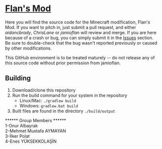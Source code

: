 # [Flan's Mod](https://www.flansmod.com/)

Here you will find the source code for the Minecraft modification, Flan's Mod. If you want to pitch in,
just submit a pull request, and either _aidancbrady_, _ChrisLane_ or _jamioflan_ will review and merge. If you are here
because of a crash or bug, you can simply submit it in the [Issues](https://github.com/FlansMods/FlansMod/issues) section. Be sure to double-check that
the bug wasn't reported previously or caused by other modifications.

This GitHub environment is to be treated maturely -- do not release any of this source code without prior
permission from jamioflan.


## Building
1. Download/clone this repository
1. Run the build command for your system in the repository
	- Linux/Mac: `./gradlew build`
	- Windows: `gradlew.bat build`
1. Built files are found in the directory `./build/output`

****** Group Members ******<br />
1-Onur Albayrak<br />
2-Mehmet Mustafa AYMAYAN<br />
3-İlker Polat<br />
4-Enes YÜKSEKKOLAŞİN<br />
